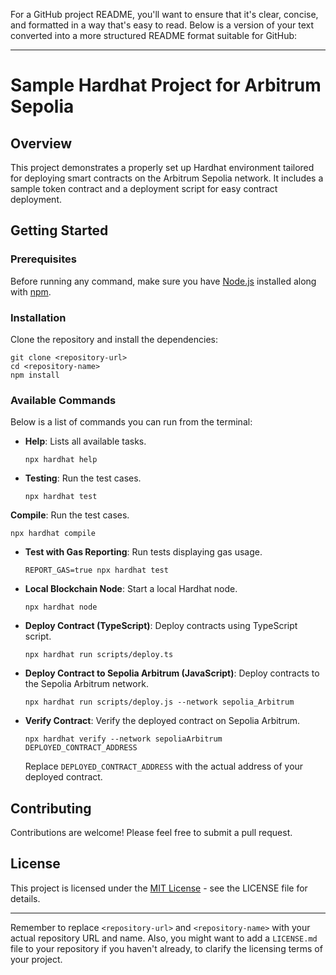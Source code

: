 For a GitHub project README, you'll want to ensure that it's clear, concise, and formatted in a way that's easy to read. Below is a version of your text converted into a more structured README format suitable for GitHub:

---

# Sample Hardhat Project for Arbitrum Sepolia

## Overview

This project demonstrates a properly set up Hardhat environment tailored for deploying smart contracts on the Arbitrum Sepolia network. It includes a sample token contract and a deployment script for easy contract deployment.

## Getting Started

### Prerequisites

Before running any command, make sure you have [Node.js](https://nodejs.org/) installed along with [npm](https://www.npmjs.com/).

### Installation

Clone the repository and install the dependencies:

```shell
git clone <repository-url>
cd <repository-name>
npm install
```

### Available Commands

Below is a list of commands you can run from the terminal:

- **Help**: Lists all available tasks.
  ```shell
  npx hardhat help
  ```

- **Testing**: Run the test cases.
  ```shell
  npx hardhat test
  ```

 **Compile**: Run the test cases.
  ```shell
  npx hardhat compile
  ```

- **Test with Gas Reporting**: Run tests displaying gas usage.
  ```shell
  REPORT_GAS=true npx hardhat test
  ```

- **Local Blockchain Node**: Start a local Hardhat node.
  ```shell
  npx hardhat node
  ```

- **Deploy Contract (TypeScript)**: Deploy contracts using TypeScript script.
  ```shell
  npx hardhat run scripts/deploy.ts
  ```

- **Deploy Contract to Sepolia Arbitrum (JavaScript)**: Deploy contracts to the Sepolia Arbitrum network.
  ```shell
  npx hardhat run scripts/deploy.js --network sepolia_Arbitrum
  ```

- **Verify Contract**: Verify the deployed contract on Sepolia Arbitrum.
  ```shell
  npx hardhat verify --network sepoliaArbitrum DEPLOYED_CONTRACT_ADDRESS
  ```

  Replace `DEPLOYED_CONTRACT_ADDRESS` with the actual address of your deployed contract.

## Contributing

Contributions are welcome! Please feel free to submit a pull request.

## License

This project is licensed under the [MIT License](LICENSE.md) - see the LICENSE file for details.

---

Remember to replace `<repository-url>` and `<repository-name>` with your actual repository URL and name. Also, you might want to add a `LICENSE.md` file to your repository if you haven't already, to clarify the licensing terms of your project.